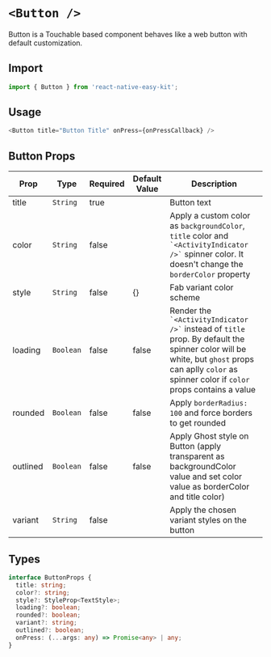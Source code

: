 # `<Button />`

Button is a Touchable based component behaves like a web button with default customization.

## Import

```ts
import { Button } from 'react-native-easy-kit';
```

## Usage

```ts
<Button title="Button Title" onPress={onPressCallback} />
```

## Button Props

| Prop     | Type      | Required | Default Value | Description                                                                                                                                                                                          |
| -------- | --------- | -------- | ------------- | ---------------------------------------------------------------------------------------------------------------------------------------------------------------------------------------------------- |
| title    | `String`  | true     |               | Button text                                                                                                                                                                                          |
| color    | `String`  | false    |               | Apply a custom color as `backgroundColor`, `title` color and `` `<ActivityIndicator />` `` spinner color. It doesn't change the `borderColor` property                                               |
| style    | `String`  | false    | {}            | Fab variant color scheme                                                                                                                                                                             |
| loading  | `Boolean` | false    | false         | Render the `` `<ActivityIndicator />` `` instead of `title` prop. By default the spinner color will be white, but `ghost` props can aplly `color` as spinner color if `color` props contains a value |
| rounded  | `Boolean` | false    | false         | Apply `borderRadius: 100` and force borders to get rounded                                                                                                                                           |
| outlined | `Boolean` | false    | false         | Apply Ghost style on Button (apply transparent as backgroundColor value and set color value as borderColor and title color)                                                                          |
| variant  | `String`  | false    |               | Apply the chosen variant styles on the button                                                                                                                                                        |

## Types

```ts
interface ButtonProps {
  title: string;
  color?: string;
  style?: StyleProp<TextStyle>;
  loading?: boolean;
  rounded?: boolean;
  variant?: string;
  outlined?: boolean;
  onPress: (...args: any) => Promise<any> | any;
}
```
